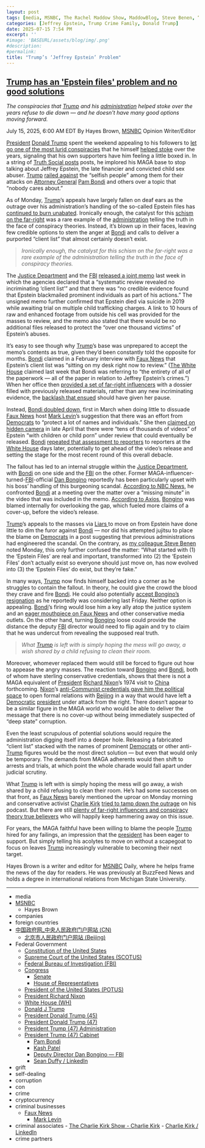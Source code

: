 ```yaml
---
layout: post
tags: [media, MSNBC, The Rachel Maddow Show, MaddowBlog, Steve Benen, “Ministry of Truth –  Democracy Reality and the Republicans’ War on the Recent Past.”, companies, Elon Musk, Elon Musk, The Boring Company, Neuralink, SpaceX, Starlink, Tesla, Twitter, X, xAI, foreign countries, 中国政府网_中央人民政府门户网站, 北京市人民政府门户网站, Federal Government, Constitution of the United States, U.S. Constitution - Article II / Resources / Constitution Annotated / Congress.gov / Library of Congress, U.S. Constitution - Article III / Resources / Constitution Annotated / Congress.gov / Library of Congress, First Amendment, U.S. Constitution - Fourteenth Amendment / Resources / Constitution Annotated / Congress.gov / Library of Congress, Federal Judiciary Act (1789) / National Archives, 2024 Presidential Election Results – Federal Election Commission (FEC), Supreme Court of the United States (SCOTUS), US Courts, Department of Justice (DOJ), Marshals Service (USMS), Department of Homeland Security (DHS), U.S. Immigration and Customs Enforcement (ICE), Federal Emergency Management Agency (FEMA), Federal Bureau of Investigation (FBI), Immigration and Customs Enforcement (ICE), Secret Service, US Department of Agriculture (USDA), Supplemental Nutrition Assistance Program (SNAP) / Food and Nutrition Service, National Oceanic and Atmospheric Administration (NOAA), National Weather Service (NWS), Department of Transportation (DOT), Department of Defense (DOD), Joint Chiefs of Staff (JCS), Defense Intelligence Agency (DIA), U.S. Military Academy West Point, U.S. Air Force, Joint Base Andrews, U.S. Army, U.S. Coast Guard (USCG), U.S. Marine Corps, National Guard, U.S. Navy, National Guard, U.S. Space Command, U.S. Africa Command (AFRICOM), U.S. Central Command (CENTCOM), U.S. Northern Command (USNORTHCOM), Indo-Pacific Command (USINDOPACOM), U.S. Southern Command (SOUTHCOM), U.S. Special Operations Command (USSOCOM), Strategic Command (USSTRATCOM), U.S. European Command (USEUCOM), Office of the Director of National Intelligence (ODNI), Department of Homeland Security (DHS), Congress, U.S. Capitol Police, Senate, House of Representatives, President of the United States (POTUS), President Richard Nixon, White House (WH), President Barack Obama, President Joe Biden, Trump crime businesses, DT Marks DEFI LLC, The Executive Branch Club, Chris Buskirk, Adam Foroughi / LinkedIn, Omeed Malik / LinkedIn, Jeff Miller, Chamath Palihapitiya / LinkedIn, David Sacks, Donald Trump Jr. / LinkedIn., Cameron Winklevoss / LinkedIn, Tyler Winklevoss / LinkedIn, Alex Witkoff, Steve Witkoff, Zachary Witkoff / LinkedIn, World Liberty Financial, Corey Kaplan / LinkedIn, Corey Caplan, Thomas DiFiore FRM·CAIA / LinkedIn, Alex Dulub / LinkedIn, Ryan Fang / LinkedIn, Zak Folkman / LinkedIn, Alex Golubitsky / LinkedIn, Chase Herro, Octavian Lojnita / LinkedIn, Matt Morgan, Sandy Peng, Luke Pearson, Bogdan Purnavel / LinkedIn, Brandi Reynolds CAMS-Audit CCAS / LinkedIn, Rich Teo / LinkedIn, Barron Trump, Rafael Yakobi / LinkedIn, $TRUMP, $MELANIA, Trump Media and Technology Group, Trump Organization, The Mar-a-Lago Club, Trump International Golf Club, Trump National Doral Golf Club, Trump National Jupiter Golf Club, Trump National Golf Club Washington D.C., Trump National Golf Club Bedminster, Trump National Golf Club Colts Neck, Trump National Golf Club Philadelphia, Trump National Golf Club Hudson Valley, Trump National Golf Club Westchester, Trump National Golf Club Los Angeles, Trump International Golf Club Dubai, Trump International Golf Links & Hotel Ireland Doonbeg, Trump MacLeod House & Lodge Scotland, Trump Turnberry, Trump crime family, Donald J Trump, Eric F. Trump / LinkedIn, Lara Trump, Lara Trump / LinkedIn, Donald Trump Jr. / LinkedIn, Ivanka Trump, Jared Kushner, President Donald Trump (45), President Donald Trump (47), President Trump (47) Administration, President Trump (47) Cabinet, Howard Lutnick, Howard W. Lutnick, Scott Bessent, Marco Rubio, Marco Rubio – LinkedIn, Pete Hegseth, Pete Hegseth – LinkedIn, Tulsi Gabbard – Director of National Intelligence, Tulsi Gabbard – LinkedIn, Pam Bondi, Kash Patel, Deputy Director Dan Bongino — FBI, Peter Navarro, Richard Grenell / LinkedIn, U.S. Transportation Secretary Sean Duffy / US Department of Transportation, Sean Duffy / LinkedIn, grift, self-dealing, corruption, con, crime, cryptocurrency, criminal businesses, Faux News, Mark Levin, criminal associates, Turning Point USA, The Charlie Kirk Show - Charlie Kirk, Charlie Kirk / LinkedIn, crime partners]
categories: [Jeffrey Epstein, Trump Crime Family, Donald Trump]
date: 2025-07-15 7:54 PM
excerpt: ''
#image: 'BASEURL/assets/blog/img/.png'
#description:
#permalink:
title: "Trump’s ‘Jeffrey Epstein’ Problem"
---
```



## [Trump has an 'Epstein files' problem and no good solutions](https://www.msnbc.com/opinion/msnbc-opinion/trump-epstein-files-maga-rcna218655)

*The conspiracies that [Trump](https://www.donaldjtrump.com/) and his [administration](https://www.whitehouse.gov/administration/) helped stoke over the years refuse to die down — and he doesn't have many good options moving forward.*

July 15, 2025, 6:00 AM EDT
By Hayes Brown, [MSNBC](https://www.msnbc.com/) Opinion Writer/Editor

[President](https://www.whitehouse.gov/) [Donald Trump](https://www.donaldjtrump.com/) spent the weekend appealing to his followers to [let go one of the most lurid conspiracies](https://www.msnbc.com/rachel-maddow-show/maddowblog/team-trump-struggles-control-epstein-client-list-fire-helped-create-rcna217441) that he himself [helped stoke](https://zeteo.com/p/trump-epstein-relationship) over the years, signaling that his own supporters have him feeling a little boxed in. In a string of [Truth Social posts](https://truthsocial.com/@realDonaldTrump](https://www.donaldjtrump.com/)/114842356238631061) posts, he implored his MAGA base to stop talking about Jeffrey Epstein, the late financier and convicted child sex abuser. [Trump](https://www.donaldjtrump.com/) [railed against](https://www.msnbc.com/rachel-maddow-show/maddowblog/trump-tries-shut-epstein-questions-democrats-starting-asking-rcna217707) the “selfish people” among them for their attacks on [Attorney General](https://www.justice.gov/) [Pam Bondi](https://www.justice.gov/ag/staff-profile/meet-attorney-general) and others over a topic that “nobody cares about.”

As of Monday, [Trump](https://www.donaldjtrump.com/)’s appeals have largely fallen on deaf ears as the outrage over his administration’s handling of the so-called Epstein files has [continued to burn unabated](https://www.cnn.com/2025/07/12/politics/bondi-epstein-investigation-trump). Ironically enough, the catalyst for this [schism on the far-right](https://www.nbcnews.com/tech/internet/doj-memo-jeffrey-epstein-theories-angers-conservatives-rcna217272) was a rare example of the [administration](https://www.whitehouse.gov/administration/) telling the truth in the face of conspiracy theories. Instead, it’s blown up in their faces, leaving few credible options to stem the anger at [Bondi](https://www.justice.gov/ag/staff-profile/meet-attorney-general) and calls to deliver a purported “client list” that almost certainly doesn’t exist.

> *Ironically enough, the catalyst for this schism on the far-right was a rare example of the administration telling the truth in the face of conspiracy theories.*

The [Justice Department](https://www.justice.gov/) and the [FBI](https://www.fbi.gov/) [released a joint memo](https://www.justice.gov/opa/media/1407001/dl?inline) last week in which the agencies declared that a “systematic review revealed no incriminating ‘client list’” and that there was “no credible evidence found that Epstein blackmailed prominent individuals as part of his actions.” The unsigned memo further confirmed that Epstein died via suicide in 2019 while awaiting trial on multiple child trafficking charges. A link to 10 hours of raw and enhanced footage from outside his cell was provided for the masses to review, and the memo also stated that there would be no additional files released to protect the “over one thousand victims” of Epstein’s abuses.

It’s easy to see though why [Trump](https://www.donaldjtrump.com/)’s base was unprepared to accept the memo’s contents as true, given they’d been constantly told the opposite for months. [Bondi](https://www.justice.gov/ag/staff-profile/meet-attorney-general) claimed in a February interview with [Faux News](https://www.foxnews.com/) that Epstein’s client list was “sitting on my desk right now to review.” ([The White House](https://www.justice.gov/) claimed last week that Bondi was referring to “the entirety of all of the paperwork — all of the paper in relation to Jeffrey Epstein’s crimes.”) When her office then [provided a set of far-right influencers](https://www.axios.com/2025/02/27/trump-white-house-conservative-influencers) with a dossier filled with previously released materials, rather than any new incriminating evidence, the [backlash that ensued](https://www.msnbc.com/top-stories/latest/jeffrey-epstein-files-pam-bondi-documents-release-rcna195177) should have given her pause.

Instead, [Bondi doubled down](https://www.cnn.com/2025/07/07/politics/bondi-epstein-files-client-list-suicide-memo), first in March when doing little to dissuade [Faux News](https://www.foxnews.com/) host [Mark Levin](https://www.foxnews.com/person/l/mark-levin)’s suggestion that there was an effort from [Democrats](https://www.democrats.org/) to “protect a lot of names and individuals.” She then [claimed on hidden camera](https://www.mediaite.com/politics/attorney-general-pam-bondi-was-secretly-recorded-in-attempted-gotcha-meeting-arranged-by-james-okeefe/) in late April that there were “tens of thousands of videos” of Epstein “with children or child porn” under review that could eventually be released. [Bondi](https://www.justice.gov/ag/staff-profile/meet-attorney-general) [repeated that assessment to reporters](https://www.miamiherald.com/news/politics-government/article305900636.html) to reporters at the [White House](https://www.justice.gov/) days later, potentially to get ahead of the video’s release and setting the stage for the most recent round of this overall debacle.

The fallout has led to an internal struggle within the [Justice Department](https://www.justice.gov/), with [Bondi](https://www.justice.gov/ag/staff-profile/meet-attorney-general) on one side and the [FBI](https://www.fbi.gov/) on the other. Former MAGA-influencer-turned-[FBI](https://www.fbi.gov/)-official [Dan Bongino](https://www.fbi.gov/about/leadership-and-structure/deputy-director-dan-bongino) reportedly has been particularly upset with his boss’ handling of this burgeoning scandal. [According to NBC News](https://www.nbcnews.com/politics/justice-department/dan-bongino-weighs-resigning-fbi-heated-confrontation-pam-bondi-epstei-rcna218388), he confronted [Bondi](https://www.justice.gov/ag/staff-profile/meet-attorney-general) at a meeting over the matter over a “missing minute” in the video that was included in the memo. [According to Axios](https://www.axios.com/2025/07/11/epstein-files-dan-bongino-pam-bondi-trump), [Bongino](https://www.fbi.gov/about/leadership-and-structure/deputy-director-dan-bongino) was blamed internally for overlooking the gap, which fueled more claims of a cover-up, before the video’s release.

[Trump](https://www.donaldjtrump.com/)’s appeals to the masses via [Liars ](https://truthsocial.com/) to move on from Epstein have done little to dim the furor against [Bondi](https://www.justice.gov/ag/staff-profile/meet-attorney-general) — nor did his attempted jujitsu to place the blame on [Democrats](https://www.democrats.org/) in a post suggesting that previous administrations had engineered the scandal. On the contrary, as [my colleague Steve Benen](https://www.msnbc.com/rachel-maddow-show/maddowblog/jeffrey-epstein-trump-rolls-new-conspiracy-theory-conspiracy-theory-rcna218606) noted Monday, this only further confused the matter: “What started with (1) the ‘Epstein Files’ are real and important, transformed into (2) the ‘Epstein Files’ don’t actually exist so everyone should just move on, has now evolved into (3) the ‘Epstein Files’ do exist, but they’re fake.”

In many ways, [Trump](https://www.donaldjtrump.com/) now finds himself backed into a corner as he struggles to contain the fallout. In theory, he could give the crowd the blood they crave and fire [Bondi](https://www.justice.gov/ag/staff-profile/meet-attorney-general). He could also potentially [accept Bongino’s resignation](https://www.nbcnews.com/politics/justice-department/dan-bongino-weighs-resigning-fbi-heated-confrontation-pam-bondi-epstei-rcna218388) as he reportedly was considering last Friday. Neither option is appealing. [Bondi](https://www.justice.gov/ag/staff-profile/meet-attorney-general)’s firing would lose him a key ally atop the justice system and an [eager mouthpiece on Faux News](https://www.msnbc.com/opinion/msnbc-opinion/pam-bondi-cant-deliver-maga-demands-rcna217784) and other conservative media outlets. On the other hand, turning [Bongino](https://www.fbi.gov/about/leadership-and-structure/deputy-director-dan-bongino) loose could provide the distance the deputy [FBI](https://www.fbi.gov/) director would need to flip again and try to claim that he was undercut from revealing the supposed real truth.

> *What [Trump](https://www.donaldjtrump.com/) is left with is simply hoping the mess will go away, a wish shared by a child refusing to clean their room.*

Moreover, whomever replaced them would still be forced to figure out how to appease the angry masses. The reaction toward [Bongino](https://www.fbi.gov/about/leadership-and-structure/deputy-director-dan-bongino) and [Bondi](https://www.justice.gov/ag/staff-profile/meet-attorney-general), both of whom have sterling conservative credentials, shows that there is not a MAGA equivalent of [President](https://www.whitehouse.gov/) [Richard Nixon](https://www.nixonlibrary.gov/)’s 1974 visit to [China](https://www.gov.cn/) forthcoming. [Nixon](https://www.nixonlibrary.gov/)’s [anti-Communist credentials gave him the political space](https://millercenter.org/the-presidency/educational-resources/nixon-china) to open formal relations with [Beijing](https://www.beijing.gov.cn/) in a way that would have left a [Democratic](https://www.democrats.org/) [president](https://www.whitehouse.gov/) under attack from the right. There doesn’t appear to be a similar figure in the MAGA world who would be able to deliver the message that there is no cover-up without being immediately suspected of “deep state” corruption.

Even the least scrupulous of potential solutions would require the administration digging itself into a deeper hole. Releasing a fabricated “client list” stacked with the names of prominent [Democrats](https://www.democrats.org/) or other anti-[Trump](https://www.donaldjtrump.com/) figures would be the most direct solution — but even that would only be temporary. The demands from MAGA adherents would then shift to arrests and trials, at which point the whole charade would fall apart under judicial scrutiny.

What [Trump](https://www.donaldjtrump.com/) is left with is simply hoping the mess will go away, a wish shared by a child refusing to clean their room. He’s had some successes on that front, as [Faux News](https://www.foxnews.com/) barely mentioned the uproar on Monday morning and conservative activist [Charlie Kirk](https://www.charliekirk.com/) [tried to tamp down the outrage](https://www.mediamatters.org/charlie-kirk/charlie-kirk-im-done-talking-about-epstein-time-being-im-gonna-trust-my-friends) on his podcast. But there are still [plenty of far-right influencers and conspiracy theory true believers](https://www.foxnews.com/politics/maga-world-erupts-over-trumps-defense-bondi-amid-epstein-files-fallout) who will happily keep hammering away on this issue.

For years, the MAGA faithful have been willing to blame the people [Trump](https://www.donaldjtrump.com/) hired for any failings, an impression that the [president](https://www.whitehouse.gov/) has been eager to support. But simply telling his acolytes to move on without a scapegoat to focus on leaves [Trump](https://www.donaldjtrump.com/) increasingly vulnerable to becoming their next target. 

Hayes Brown is a writer and editor for [MSNBC](https://www.msnbc.com/) Daily, where he helps frame the news of the day for readers. He was previously at BuzzFeed News and holds a degree in international relations from Michigan State University.

----
- media
- [MSNBC](https://www.msnbc.com/)
    - Hayes Brown
- companies
- foreign countries 
- [中国政府网_中央人民政府门户网站 (CN)](https://www.gov.cn/)
    - [北京市人民政府门户网站 (Beijing)](https://www.beijing.gov.cn/)
- Federal Government 
    - [Constitution of the United States](https://constitution.congress.gov/)
    - [Supreme Court of the United States (SCOTUS)](https://www.supremecourt.gov/)
    - [Federal Bureau of Investigation (FBI)](https://www.fbi.gov/)
    - [Congress](https;//www.congress.gov/)
        - [Senate](https://www.senate.gov/)
        - [House of Representatives](https://www.house.gov/)
    - [President of the United States (POTUS)](https://www.whitehouse.gov/)
    - [President Richard Nixon](https://www.nixonlibrary.gov/)
    - [White House (WH)](https://www.whitehouse.gov/)
    - [Donald J Trump](https://www.donaldjtrump.com/)
     - [President Donald Trump (45)](https://trumpwhitehouse.archives.gov/)
    - [President Donald Trump (47)](https://www.whitehouse.gov/administration/donald-j-trump/)
    - [President Trump (47) Administration](https://www.whitehouse.gov/administration/)
    - [President Trump (47) Cabinet](https://www.whitehouse.gov/administration/the-cabinet/)
        - [Pam Bondi](https://www.justice.gov/ag/staff-profile/meet-attorney-general)
        - [Kash Patel](https://www.fbi.gov/about/leadership-and-structure/director-patel)
        - [Deputy Director Dan Bongino — FBI](https://www.fbi.gov/about/leadership-and-structure/deputy-director-dan-bongino)
        - [Sean Duffy / LinkedIn](https://www.linkedin.com/in/seanduffywi/)
- grift
- self-dealing
- corruption
- con
- crime
- cryptocurrency 
- criminal businesses
    - [Faux News](https://www.foxnews.com/)
        - [Mark Levin](https://www.foxnews.com/person/l/mark-levin)
- criminal associates
        - [The Charlie Kirk Show - Charlie Kirk](https://www.charliekirk.com/)
        - [Charlie Kirk / LinkedIn](https://www.linkedin.com/in/charlie-kirk/)
- crime partners
